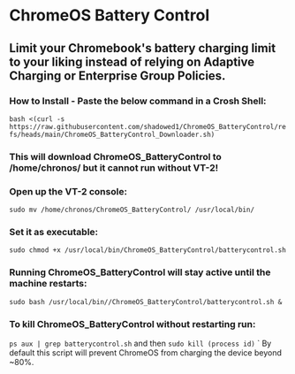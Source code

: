 # **ChromeOS Battery Control**

## Limit your Chromebook's battery charging limit to your liking instead of relying on Adaptive Charging or Enterprise Group Policies.

### How to Install - Paste the below command in a Crosh Shell:

`bash <(curl -s https://raw.githubusercontent.com/shadowed1/ChromeOS_BatteryControl/refs/heads/main/ChromeOS_BatteryControl_Downloader.sh)`

### This will download ChromeOS_BatteryControl to /home/chronos/ but it cannot run without VT-2!
### Open up the VT-2 console:

 `sudo mv /home/chronos/ChromeOS_BatteryControl/ /usr/local/bin/`

### Set it as executable:
`sudo chmod +x /usr/local/bin/ChromeOS_BatteryControl/batterycontrol.sh`

 ### Running ChromeOS_BatteryControl will stay active until the machine restarts:
 `sudo bash /usr/local/bin//ChromeOS_BatteryControl/batterycontrol.sh &`

 ### To kill ChromeOS_BatteryControl without restarting run:
 `ps aux | grep batterycontrol.sh` and then `sudo kill (process id)`
`
By default this script will prevent ChromeOS from charging the device beyond ~80%.
